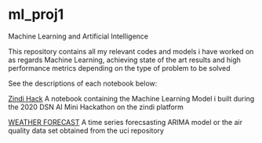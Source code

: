 # ml_proj1
Machine Learning and Artificial Intelligence

This repository contains all my relevant codes and models i have worked on as regards Machine Learning, achieving state of the art results and high performance metrics depending on the type of problem to be solved

See the descriptions of each  notebook below:


[Zindi Hack](https://github.com/E-wave112/ml_proj1/blob/master/DSNZINDI.ipynb) A notebook containing the Machine Learning Model i built during the  2020 DSN AI Mini Hackathon on the zindi platform


[WEATHER FORECAST](https://github.com/E-wave112/ml_proj1/blob/master/timeseries.ipynb) A time series forecsasting ARIMA model or the air quality data set obtained from the uci repository
